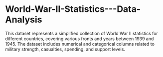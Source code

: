 # World-War-II-Statistics---Data-Analysis
This dataset represents a simplified collection of World War II statistics for different countries, covering various fronts and years between 1939 and 1945. The dataset includes numerical and categorical columns related to military strength, casualties, spending, and support levels. 
